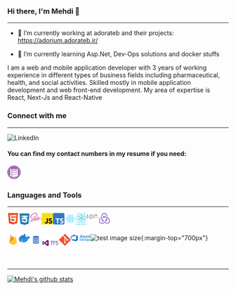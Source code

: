 ### Hi there, I'm Mehdi 👋

---

 - 🔭 I’m currently working at adorateb and their projects: 
  https://adorium.adorateb.ir/
  
 - 🌱 I’m currently learning Asp.Net, Dev-Ops solutions and docker stuffs

I am a web and mobile application developer with 3 years of working
experience in different types of business fields including pharmaceutical, health, and
social activities. Skilled mostly in mobile application development and web front-end
development. My area of expertise is React, Next-Js and React-Native


### Connect with me

---

[<img align="left" alt="LinkedIn" width="80" src="https://github.com/mmttt89/mmttt89/blob/main/images/linkedin_logo.ico" />](https://www.linkedin.com/in/mehdi-taghdisi-167203173/)

<br/>

#### You can find my contact numbers in my resume if you need:
[<img align="left" alt="LinkedIn" width="30px" src="https://github.com/mmttt89/mmttt89/blob/main/images/resume_1.png" />](https://github.com/mmttt89/mmttt89/blob/main/Mehdi%20Resume.pdf)


<br />
<br />

### Languages and Tools

---

<img align="left" alt="HTML5" width="26px" src="https://github.com/mmttt89/mmttt89/blob/main/images/Html_logo.png" />
<img align="left" alt="CSS" width="26px" src="https://github.com/mmttt89/mmttt89/blob/main/images/css_logo.png" />
<img align="left" alt="Sass" width="26px" src="https://github.com/mmttt89/mmttt89/blob/main/images/sass_logo.png" />
<img align="left" alt="JS" width="26px" src="https://github.com/mmttt89/mmttt89/blob/main/images/javascript.svg.png" />
<img align="left" alt="TS" width="26px" src="https://github.com/mmttt89/mmttt89/blob/main/images/ts_logo.svg.png" />
<img align="left" alt="React" width="26px" src="https://github.com/mmttt89/mmttt89/blob/main/images/react_logo.png" />
<img align="left" alt="ReactNative" width="26px" src="https://github.com/mmttt89/mmttt89/blob/main/images/RN_logo.png" />
<img align="left" alt="NextJs" width="26px" src="https://github.com/mmttt89/mmttt89/blob/main/images/Nextjs_logogo.svg.png" />
<img align="left" alt="Redux" width="26px" src="https://github.com/mmttt89/mmttt89/blob/main/images/redux_logo.png" />

<br />
<br />


![test image size](<img align="left" alt="Graphql" width="26px" src="https://github.com/mmttt89/mmttt89/blob/main/images/graphql_logo.png" />){:margin-top="700px"}
<img align="left" alt="Firebase" width="26px" src="https://github.com/mmttt89/mmttt89/blob/main/images/firebase_logo.png" />
<img align="left" alt="Docker" width="26px" src="https://github.com/mmttt89/mmttt89/blob/main/images/docker-logo.png" />
<img align="left" alt="SQL" width="26px" src="https://github.com/mmttt89/mmttt89/blob/main/images/SQL_logo.png" />
<img align="left" alt="TFS" width="40px" src="https://github.com/mmttt89/mmttt89/blob/main/images/tfs_logo.png" />
<img align="left" alt="Git" width="26px" src="https://github.com/mmttt89/mmttt89/blob/main/images/Git_logo.png" />
<img align="left" alt="Azure" width="45px" src="https://github.com/mmttt89/mmttt89/blob/main/images/Azure-DevOps.jpeg" />

<br />
<br />

---

[![Mehdi's github stats](https://github-readme-stats.vercel.app/api?username=mmttt89)](https://github.com/mmttt89/github-readme-stats)
